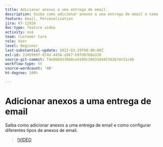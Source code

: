 ```yaml
---
title: Adicionar anexos a uma entrega de email.
description: Saiba como adicionar anexos a uma entrega de email e como configurar diferentes tipos de anexos de email.
feature: Email, Personalization
jira: KT-11920
doc-type: feature video
activity: use
team: Customer Care
role: User
level: Beginner
last-substantial-update: 2023-03-29T00:00:00Z
exl-id: 2345999f-074d-4456-a967-b9fd9760a328
source-git-commit: f4e86b933660ced199c30d318445363b74c51c4b
workflow-type: ht
source-wordcount: '48'
ht-degree: 100%

---
```


# Adicionar anexos a uma entrega de email

Saiba como adicionar anexos a uma entrega de email e como configurar diferentes tipos de anexos de email.

>[!VIDEO](https://video.tv.adobe.com/v/3415789?quality=12&learn=on)
